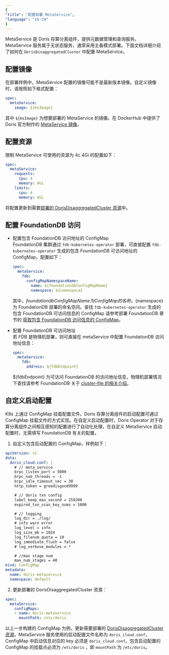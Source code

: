 ```yaml
---
{
"title": "配置部署 MetaService",
"language": "zh-CN"
}
---
```


<!-- 
Licensed to the Apache Software Foundation (ASF) under one
or more contributor license agreements.  See the NOTICE file
distributed with this work for additional information
regarding copyright ownership.  The ASF licenses this file
to you under the Apache License, Version 2.0 (the
"License"); you may not use this file except in compliance
with the License.  You may obtain a copy of the License at

  http://www.apache.org/licenses/LICENSE-2.0

Unless required by applicable law or agreed to in writing,
software distributed under the License is distributed on an
"AS IS" BASIS, WITHOUT WARRANTIES OR CONDITIONS OF ANY
KIND, either express or implied.  See the License for the
specific language governing permissions and limitations
under the License.
-->

MetaService 是 Doris 存算分离组件，提供元数据管理和查询服务。MetaService 服务属于无状态服务，通常采用主备模式部署。下面文档详细介绍了如何在 `DorisDisaggregatedCluster` 中配置 MetaService。 

## 配置镜像
在部署样例中，MetaService 配置的镜像可能不是最新版本镜像。自定义镜像时，请按照如下格式配置：
```yaml
spec:
  metaService:
    image: ${msImage}
```

其中 `${msImage}` 为想要部署的 MetaService 的镜像。在 DockerHub 中提供了 Doris 官方制作的 [MetaService 镜像](https://hub.docker.com/repository/docker/selectdb/doris.ms-ubuntu/general)。

## 配置资源
限制 MetaService 可使用的资源为 4c 4Gi 的配置如下：
```yaml
spec:
  metaService:
    requests:
      cpu: 4
      memory: 4Gi
    limits:
      cpu: 4
      memory: 4Gi
```

将配置更新到需要[部署的 DorisDisaggregatedCluster 资源](install-quickstart.md#第3步部署存算分离集群)中。

## 配置 FoundationDB 访问
- 配置包含 FoundationDB 访问地址的 ConfigMap  
  FoundationDB 集群通过 `fdb-kubernetes-operator` 部署，可直接配置 `fdb-kubernetes-operator` 生成的包含 FoundationDB 可访问地址的 ConfigMap，配置如下：
  ```yaml
  spec:
    metaService:
      fdb:
        configMapNamespaceName:
          name: ${foundationdbConfigMapName}
          namespace: ${namespace}
  ```
  其中，${foundationdbConfigMapName} 为 ConfigMap 的名称，${namespace} 为 FoundationDB 部署的命名空间。查找 `fdb-kubernetes-operator` 生成的包含 FoundationDB 可访问信息的 ConfigMap 请参考部署 FoundationDB 章节的 [获取包含 FoundationDB 访问信息的 ConfigMap](install-fdb.md#获取包含-foundationdb-访问信息的-configmap)。  

- 配置 FoundationDB 可访问地址  
  若 FDB 是物理机部署，则可直接在 metaService 中配置 FoundationDB 访问地址信息：
  ```yaml
  spec:
    metaService:
      fdb:
        address: ${fdbEndpoint}
  ```
  ${fdbEndpoint} 为可访问 FoundationDB 的访问地址信息，物理机部署情况下查找请参考 FoundationDB 关于 [cluster-file 的相关介绍](https://apple.github.io/foundationdb/administration.html#foundationdb-cluster-file)。

## 自定义启动配置
K8s 上通过 ConfigMap 挂载配置文件。Doris 存算分离组件的启动配置可通过 ConfigMap 挂载文件的方式实现。在自定义启动配置时，Doris Operator 对于存算分离组件之间相互感知的配置进行了自动化处理，在自定义 MetaService 启动配置时，无需填写 FoundationDB 有关的配置。
1. 自定义包含启动配置的 ConfigMap，样例如下：
  ```yaml
  apiVersion: v1
  data:
    doris_cloud.conf: |
      # // meta_service
      brpc_listen_port = 5000
      brpc_num_threads = -1
      brpc_idle_timeout_sec = 30
      http_token = greedisgood9999
  
      # // doris txn config
      label_keep_max_second = 259200
      expired_txn_scan_key_nums = 1000
  
      # // logging
      log_dir = ./log/
      # info warn error
      log_level = info
      log_size_mb = 1024
      log_filenum_quota = 10
      log_immediate_flush = false
      # log_verbose_modules = *
  
      # //max stage num
      max_num_stages = 40
  kind: ConfigMap
  metadata:
    name: doris-metaservice
    namespace: default
  ```

2. 更新部署的 DorisDisaggregatedCluster 资源：
  ```yaml
  spec:
    metaService:
      configMaps:
      - name: doris-metaservice
        mountPath: /etc/doris
  ```
  以上一步构建的 ConfigMap 为例，更新需要部署的 [DorisDisaggregatedCluster 资源](install-quickstart.md#第3步部署存算分离集群)。MetaService 服务使用的启动配置文件名称为 `doris_cloud.conf`，ConfigMap 中启动信息对应的 key 必须是 `doris_cloud.conf`。包含启动配置的 ConfigMap 的挂载点必须为 `/etc/doris` ，即 `mountPath` 为 `/etc/doris`。
